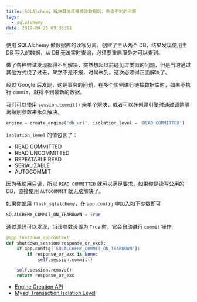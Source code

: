 ```yaml
---
title: SQLAlchemy 解决其他连接修改数据后，查询不到的问题
tags:
  - sqlalchemy
date: 2019-04-25 09:35:51
---
```



使用 SQLAlchemy 做数据库的读写分离，创建了主从两个 DB，结果发现使用主 DB 写入的数据，从 DB 无法实时查询，必须要重启服务才可以查到。

<!-- more -->
<!-- toc -->

做了各种尝试发现都得不到解决，突然想起以前碰见过类似的问题，但是当时通过其他方式绕了过去，果然不是不报，时候未到。这次必须得正面解决了。

经过 Google 后发现，这是事务的问题，在多个实例进行链接数据库时，如果不执行 `commit`，就得不到最新的数据。

我们可以使用 `session.commit()` 来单个解决，或者可以在创建引擎时通过调整隔离级别参数来永久解决。

```python
engine = create_engine('db_url', isolation_level = 'READ COMMITTED')
```

`isolation_level` 的值包含了：
- READ COMMITTED
- READ UNCOMMITTED
- REPEATABLE READ
- SERIALIZABLE
- AUTOCOMMIT

因为我使用只读，所以 `READ COMMITTED` 就可以满足要求，如果你是读写公用的 DB，直接使用 `AUTOCOMMIT` 就无脑解决了。

如果你使用 `flask_sqlalchemy`，在 `app.config` 中加入如下参数即可

```python
SQLALCHEMY_COMMIT_ON_TEARDOWN = True
```

通过源码可以发现，当该参数设置为 `True` 时，它会自动进行 `commit` 操作

```python
@app.teardown_appcontext
def shutdown_session(response_or_exc):
    if app.config['SQLALCHEMY_COMMIT_ON_TEARDOWN']:
        if response_or_exc is None:
            self.session.commit()

    self.session.remove()
    return response_or_exc
```

- [Engine Creation API](https://docs.sqlalchemy.org/en/13/core/engines.html#engine-creation-api)
- [Mysql Transaction Isolation Level](https://docs.sqlalchemy.org/en/13/dialects/mysql.html#transaction-isolation-level)
